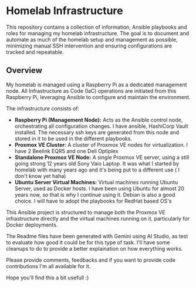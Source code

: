 # Homelab Infrastructure

This repository contains a collection of information, Ansible playbooks and roles for managing my homelab infrastructure. The goal is to document and automate as much of the homelab setup and management as possible, minimizing manual SSH intervention and ensuring configurations are tracked and repeatable.

## Overview

My homelab is managed using a Raspberry Pi as a dedicated management node. All Infrastructure as Code (IaC) operations are initiated from this Raspberry Pi, leveraging Ansible to configure and maintain the environment.

The infrastructure consists of:

*   **Raspberry Pi (Management Node):**  Acts as the Ansible control node, orchestrating all configuration changes. I have ansible, HashiCorp Vault installed. The necessary ssh keys are generated from this node and stored in it to be used in the different playbooks.
*   **Proxmox VE Cluster:** A cluster of Proxmox VE nodes for virtualization. I have 2 Beelink EQR5 and one Dell Optiplex
*   **Standalone Proxmox VE Node:** A single Proxmox VE server, using a still going strong 12 years old Sony Vaio Laptop. It was what I started by homelab with many years ago and it's being put to a different use ( I don't know yet haha)
*   **Ubuntu Server Virtual Machines:** Virtual machines running Ubuntu Server, used as Docker hosts. I have been using Ubuntu for almost 20 years now, so that is why I continue using it. Debian is also a good choice. I will have to adopt the playbooks for RedHat based OS's

This Ansible project is structured to manage both the Proxmox VE infrastructure directly and the virtual machines running on it, particularly for Docker deployments.

The Readme files have been generated with Gemini using AI Studio, as test to evaluate how good it could be for this type of task. I'll have some cleanups to do to provide a better explaination on how everything works.


Please provide comments, feedbacks and if you want to provide code contributions I'm all available for it.

Hope you'll find this a bit usefull :)
